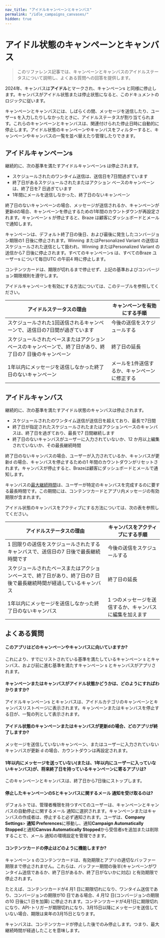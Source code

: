 ```yaml
---
nav_title: "アイドルキャンペーンとキャンバス"
permalink: "/idle_campaigns_canvases/"
hidden: true
---
```


# アイドル状態のキャンペーンとキャンバス

> このリファレンス記事では、キャンペーンとキャンバスのアイドルステータスについて説明し、よくある質問への回答を提供します。


2024年、キャンバスは**アイドル**とマークされ、キャンペーンs と同様に停止します。キャンバスがアイドル状態または停止状態になると、このドキュメントのロジックに従います。


キャンペーンとキャンバスには、しばらくの間、メッセージを送信したり、ユーザーs を入力したりしなかったときに、アイドルステータスが割り当てられます。これらのキャンペーンとキャンバスは、関連付けられた停止日時に自動的に停止します。アイドル状態のキャンペーンやキャンバスをフィルターすると、キャンペーンやキャンバスの一覧を並べ替えたり管理したりできます。

## アイドルキャンペーンs

継続的に、次の基準を満たすアイドルキャンペーンs は停止されます。
 
- スケジュールされたのワンタイム送信は、送信日を7日間過ぎています
- 終了日があるスケジュールされたまたはアクション ベースのキャンペーンは、終了日を7 日過ぎています
- 1年間にメールを送信しなかった、終了日のないキャンペーン

終了日のないキャンペーンの場合、メッセージが送信されるか、キャンペーンが更新dの場合、キャンペーンを停止するための1年間のカウントダウンが再設定されます。キャンペーン s が停止すると、Braze は顧客にダッシュボードとメールで通知します。

キャンペーンは、デフォルト終了日の後日、および最後に発生したコンバージョン期限の1 日後に停止されます。Winning またはPersonalized Variant の送信はスケジュールされた送信として扱われ、Winning またはPersonalized Variant の送信から7 日後に停止されます。すべてのキャンペーンs は、すべてのBraze ユーザーs について毎日UTC の午前4 時に停止します。

コンテンツカードは、期限が切れるまで停止せず、上記の基準およびコンバージョン期限規則を遵守します。

アイドルキャンペーンを有効にする方法については、このテーブルを参照してください。

| アイドルステータスの理由                                                                              | キャンペーンを有効にする手順                     |
|-----------------------------------------------------------------------------------------------------|---------------------------------------------------|
| スケジュールされた1回送信されるキャンペーンで、送信日の7日間が過ぎています                 | 今後の送信をスケジュールする                            |
| スケジュールされたベースまたはアクションベースのキャンペーンで、終了日があり、終了日の7 日後のキャンペーン | 終了日の延長                               |
| 1年以内にメッセージを送信しなかった終了日のないキャンペーン                                | メールを1件送信するか、キャンペーンに修正する |


## アイドルキャンバス

継続的に、次の基準を満たすアイドル状態のキャンバスは停止されます。

- スケジュールされたのワンタイム送信が送信日を超えており、最長で7日間
- 終了日が指定されたスケジュールされたまたはアクションベースのキャンバスは、終了日を過ぎており、最長で7 日間継続します
- 終了日のないキャンバスがユーザーに入力されていないか、12 か月以上編集されていないか、その最長継続時間

終了日のないキャンバスの場合、ユーザーが入力されているか、キャンバスが更新d の場合、キャンバスを停止するための1 年間のカウントダウンがリセットされます。キャンバスが停止すると、Brazeは顧客にダッシュボードとメールで通知します。

キャンバスの[最大継続時間]({{site.baseurl}}/user_guide/engagement_tools/canvas/create_a_canvas/create_a_canvas/)は、ユーザーが特定のキャンバスを完成するのに要する最長時間です。この期間には、コンテンツカードとアプリ内メッセージの有効期限が含まれます。

アイドル状態のキャンバスをアクティブにする方法については、次の表を参照してください。

| アイドルステータスの理由                                                                                                  | キャンバスをアクティブにする手順                     |
|-------------------------------------------------------------------------------------------------------------------------|-------------------------------------------------|
| 1 回限りの送信をスケジュールされたするキャンバスで、送信日の7 日後で最長継続時間です                 | 今後の送信をスケジュールする                          |
| スケジュールされたベースまたはアクションベースで、終了日があり、終了日の7 日後で最長継続時間が経過しているキャンバス | 終了日の延長                             |
| 1年以内にメッセージを送信しなかった終了日のないキャンバス                                                      | 1 つのメッセージを送信するか、キャンバスに編集を加えます |


## よくある質問

#### このアプリはどのキャンペーンやキャンバスに向いていますか?

これにより、すでにリストされている基準を満たしているキャンペーン s とキャンバス、および前に進む基準を満たすキャンペーン s とキャンバスがアプリされます。

#### キャンペーンまたはキャンバスがアイドル状態かどうかは、どのようにすればわかりますか?

アイドルキャンペーンs とキャンバスは、アイドルカテゴリのキャンペーンとキャンバスリストページに表示されます。キャンペーンまたはキャンバスを停止する日が、一覧の列として表示されます。

#### アイドル状態のキャンペーンまたはキャンバスが更新dの場合、どのアプリが終了しますか?

メッセージを送信していないキャンペーン、またはユーザーに入力されていないキャンバスが更新 d の場合、カウントダウンは再設定されます。

#### 1年以内にメッセージを送っていない(または、1年以内にユーザーに入っていないキャンバス)が、将来終了日を持っているキャンペーンに寄るアプリは?

このキャンペーンとキャンバスは、終了日から7日後にストップします。

#### 停止したキャンペーンのSとキャンバスに関するメール 通知を受け取るのは?

デフォルトでは、管理者権限を持つすべてのユーザーは、キャンペーンとキャンバスの自動停止に関するメール 通知に選択されます。キャンペーンまたはキャンバスの作成者は、停止すると必ず通知されます。ユーザは、**Company Settings**> **通知 Preferences**に移動し、通知**Campaign Automatically Stopped**と通知**Canvas Automatically Stopped**から受信者sを追加または削除することで、メール 通知の環境設定を管理できます。

#### コンテンツカードの停止はどのように機能しますか?

キャンペーン s のコンテンツカードは、有効期限とアプリの適切なバッファー期限まで停止されません。これらは、バッファー期間の後半(キャンペーンがワンタイム送信であるか、終了日があるか、終了日がないかに対応) と有効期限で停止されます。 

たとえば、コンテンツカードが4 月1 日に期限切れになり、ワンタイム送信であり、コンバージョンの期限が10 日である場合、4 月12 日(コンバージョンの期限の10 日後に1 日を加算) に停止されます。コンテンツカードが4月1日に期限切れになり、API-トリガーが期限切れになり、3月15日以降にメッセージを送信していない場合、期限は来年の3月15日となります。

キャンバスは、コンテンツカードが停止した後でのみ停止します。つまり、最大継続時間が経過したことを意味します。